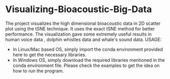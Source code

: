 # Visualizing-Bioacoustic-Big-Data
The project visualizes the high dimensional bioacoustic data in 2D scatter plot using the tSNE technique. It uses the exact tSNE method for better performance. The visualization gave some extremely useful results in human voice data , dolphin whistles data and whale's sound data.
USAGE:
- In Linux/Mac based OS, simply import the conda environment provided here to get the necessary libraries.
- In Windows OS, simply download the required libraries mentioned in the conda environment file.
Please check the examples to get the idea on how to run the program.
